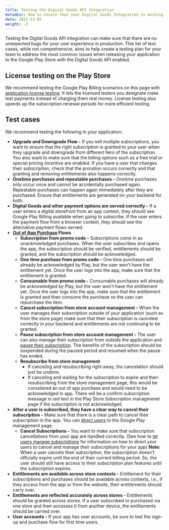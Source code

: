 ```yaml
---
title: Testing the Digital Goods API Integration
metadesc: How to ensure that your Digital Goods Integration is working properly.
date: 2021-11-05
weight: -3
---
```


Testing the Digital Goods API integration can make sure that there are no unexpected bugs for your user experience in production. This list of test cases, while not comprehensive, aims to help create a testing plan for your team to address the most common issues when releasing your application to the Google Play Store with the Digital Goods API enabled.

## License testing on the Play Store

We recommend testing the Google Play Billing scenarios on this page with [application license testing](https://support.google.com/googleplay/android-developer/answer/6062777). It lets the licensed testers you designate make test payments instead of charging them real money. License testing also speeds up the subscription renewal periods for more efficient testing.

## Test cases

We recommend testing the following in your application:

- **Upgrade and Downgrade Flow -** If you sell multiple subscriptions, you want to ensure that the right subscription is granted to your user when they upgrade and downgrade from different tiers of the subscription. You also want to make sure that the billing options such as a free trial or special pricing incentive are enabled. If you have a user that changes their subscription, check that the proration occurs correctly and that granting and removing entitlements also happens correctly.
- **Onetime purchases and repeatable purchases -** Onetime purchases only occur once and cannot be accidentally purchased again. Repeatable purchases can happen again immediately after they are purchased. Ensure that entitlements are generated on your backend for both.
- **Digital Goods and other payment options are served correctly -** If a user enters a digital storefront from an app context, they should see Google Play Billing available when going to subscribe. If the user enters the payment flow from a browser context, they should see the alternative payment flows served.
- **[Out of App Purchase](https://chromeos.dev/en/publish/pwa-play-billing#out-of-app-purchases) Flows**
  - **Subscription from promo code -** Subscriptions come in as unacknowledged purchases. When the user subscribes and opens the app, the subscription should be verified, entitlements should be granted, and the subscription should be acknowledged.
  - **One time purchase from promo code -** One time purchases will already be acknowledged by Play, but the user won't have the entitlement yet. Once the user logs into the app, make sure that the entitlement is granted.
  - **Consumable from promo code -** Consumable purchases will already be acknowledged by Play, but the user won't have the entitlement yet. Once the user logs into the app, make sure that the entitlement is granted and then consume the purchase so the user can repurchase the item.
  - **Cancel subscription from store account management -** When the user manages their subscription outside of your application (such as from the store page) make sure that their subscription is canceled correctly in your backend and entitlements are not continuing to be granted.
  - **Pause subscription from store account management -** The user can also manage their subscription from outside the application and [pause their subscription](https://support.google.com/googleplay/answer/7018481). The benefits of the subscription should be suspended during the paused period and resumed when the pause has ended.
  - **Resubscribe from store management**
    - If canceling and resubscribing right away, the cancelation should just be undone.
    - If canceling and waiting for the subscription to expire and then resubscribing from the store management page, this would be considered an out of app purchase and would need to be acknowledged in app. There will be a confirm subscription message in red text in the Play Store Subscription managmenet page if the subscription is not acknowledged.
- **After a user is subscribed, they have a clear way to cancel their subscription -** Make sure that there is a clear path to cancel their subscription in the app. You can [direct users](https://chromeos.dev/en/publish/pwa-play-billing#let-users-manage-subscriptions) to the Google Play management page.
  - **Cancel Subscriptions -** You want to make sure that subscription cancellations from your app are handled correctly. (See how to [let users manage subscriptions](https://chromeos.dev/en/publish/pwa-play-billing#let-users-manage-subscriptions) for information on how to direct your users to cancel and manage their subscriptions for your app) **Note:** When a user cancels their subscription, the subscription doesn’t officially expire until the end of their current billing period. So, the user should still have access to their subscription plan features until the subscription expires.
- **Entitlements are available across store contexts -** Entitlement for their subscriptions and purchases should be available across contexts, i.e., if they access from the app or from the website, their entitlements should carry over.
- **Entitlements are reflected accurately across stores -** Entitlements should be granted across stores. If a user subscribed or purchased via one store and then accesses it from another device, the entitlements should be carried over.
- **User accounts -** If your app has user accounts, be sure to test the sign-up and purchase flow for first time users.
